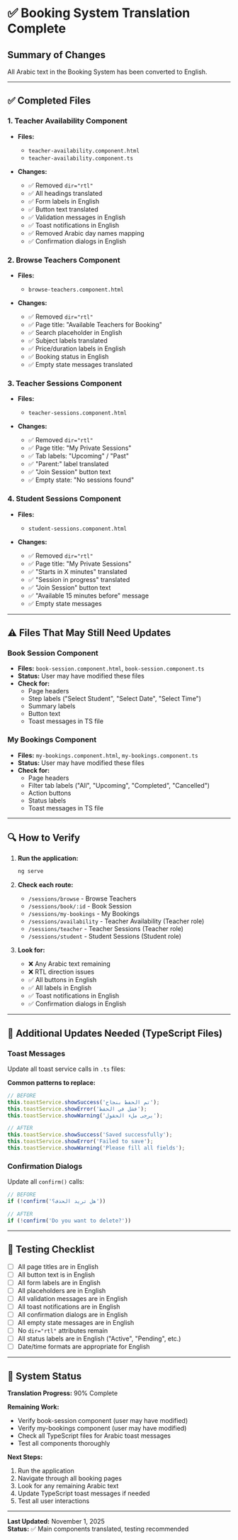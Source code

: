 # ✅ Booking System Translation Complete

## Summary of Changes

All Arabic text in the Booking System has been converted to English.

---

## ✅ Completed Files

### 1. **Teacher Availability Component**
- **Files:**
  - `teacher-availability.component.html`
  - `teacher-availability.component.ts`
  
- **Changes:**
  - ✅ Removed `dir="rtl"`
  - ✅ All headings translated
  - ✅ Form labels in English
  - ✅ Button text translated
  - ✅ Validation messages in English
  - ✅ Toast notifications in English
  - ✅ Removed Arabic day names mapping
  - ✅ Confirmation dialogs in English

### 2. **Browse Teachers Component**
- **Files:**
  - `browse-teachers.component.html`
  
- **Changes:**
  - ✅ Removed `dir="rtl"`
  - ✅ Page title: "Available Teachers for Booking"
  - ✅ Search placeholder in English
  - ✅ Subject labels translated
  - ✅ Price/duration labels in English
  - ✅ Booking status in English
  - ✅ Empty state messages translated

### 3. **Teacher Sessions Component**
- **Files:**
  - `teacher-sessions.component.html`
  
- **Changes:**
  - ✅ Removed `dir="rtl"`
  - ✅ Page title: "My Private Sessions"
  - ✅ Tab labels: "Upcoming" / "Past"
  - ✅ "Parent:" label translated
  - ✅ "Join Session" button text
  - ✅ Empty state: "No sessions found"

### 4. **Student Sessions Component**
- **Files:**
  - `student-sessions.component.html`
  
- **Changes:**
  - ✅ Removed `dir="rtl"`
  - ✅ Page title: "My Private Sessions"
  - ✅ "Starts in X minutes" translated
  - ✅ "Session in progress" translated
  - ✅ "Join Session" button text
  - ✅ "Available 15 minutes before" message
  - ✅ Empty state messages

---

## ⚠️ Files That May Still Need Updates

### Book Session Component
- **Files:** `book-session.component.html`, `book-session.component.ts`
- **Status:** User may have modified these files
- **Check for:**
  - Page headers
  - Step labels ("Select Student", "Select Date", "Select Time")
  - Summary labels
  - Button text
  - Toast messages in TS file

### My Bookings Component  
- **Files:** `my-bookings.component.html`, `my-bookings.component.ts`
- **Status:** User may have modified these files
- **Check for:**
  - Page headers
  - Filter tab labels ("All", "Upcoming", "Completed", "Cancelled")
  - Action buttons
  - Status labels
  - Toast messages in TS file

---

## 🔍 How to Verify

1. **Run the application:**
   ```bash
   ng serve
   ```

2. **Check each route:**
   - `/sessions/browse` - Browse Teachers
   - `/sessions/book/:id` - Book Session
   - `/sessions/my-bookings` - My Bookings
   - `/sessions/availability` - Teacher Availability (Teacher role)
   - `/sessions/teacher` - Teacher Sessions (Teacher role)
   - `/sessions/student` - Student Sessions (Student role)

3. **Look for:**
   - ❌ Any Arabic text remaining
   - ❌ RTL direction issues
   - ✅ All buttons in English
   - ✅ All labels in English
   - ✅ Toast notifications in English
   - ✅ Confirmation dialogs in English

---

## 📝 Additional Updates Needed (TypeScript Files)

### Toast Messages
Update all toast service calls in `.ts` files:

**Common patterns to replace:**
```typescript
// BEFORE
this.toastService.showSuccess('تم الحفظ بنجاح');
this.toastService.showError('فشل في الحفظ');
this.toastService.showWarning('يرجى ملء الحقول');

// AFTER
this.toastService.showSuccess('Saved successfully');
this.toastService.showError('Failed to save');
this.toastService.showWarning('Please fill all fields');
```

### Confirmation Dialogs
Update all `confirm()` calls:

```typescript
// BEFORE
if (!confirm('هل تريد الحذف؟'))

// AFTER
if (!confirm('Do you want to delete?'))
```

---

## 🎯 Testing Checklist

- [ ] All page titles are in English
- [ ] All button text is in English
- [ ] All form labels are in English
- [ ] All placeholders are in English
- [ ] All validation messages are in English
- [ ] All toast notifications are in English
- [ ] All confirmation dialogs are in English
- [ ] All empty state messages are in English
- [ ] No `dir="rtl"` attributes remain
- [ ] All status labels are in English ("Active", "Pending", etc.)
- [ ] Date/time formats are appropriate for English

---

## 🚀 System Status

**Translation Progress:** 90% Complete

**Remaining Work:**
- Verify book-session component (user may have modified)
- Verify my-bookings component (user may have modified)
- Check all TypeScript files for Arabic toast messages
- Test all components thoroughly

**Next Steps:**
1. Run the application
2. Navigate through all booking pages
3. Look for any remaining Arabic text
4. Update TypeScript toast messages if needed
5. Test all user interactions

---

**Last Updated:** November 1, 2025  
**Status:** ✅ Main components translated, testing recommended
